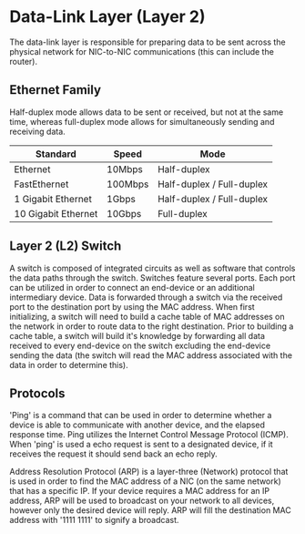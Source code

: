 # Data-Link Layer (Layer 2)

The data-link layer is responsible for preparing data to be sent across the physical network for NIC-to-NIC communications (this can include the router).

## Ethernet Family

Half-duplex mode allows data to be sent or received, but not at the same time, whereas full-duplex mode allows for simultaneously sending and receiving data.

| Standard            | Speed   | Mode                      |
|---------------------|---------|---------------------------|
| Ethernet            | 10Mbps  | Half-duplex               |
| FastEthernet        | 100Mbps | Half-duplex / Full-duplex |
| 1 Gigabit Ethernet  | 1Gbps   | Half-duplex / Full-duplex |
| 10 Gigabit Ethernet | 10Gbps  | Full-duplex               |

## Layer 2 (L2) Switch

A switch is composed of integrated circuits as well as software that controls the data paths through the switch. Switches feature several ports. Each port can be utilized in order to connect an end-device or an additional intermediary device. Data is forwarded through a switch via the received port to the destination port by using the MAC address. When first initializing, a switch will need to build a cache table of MAC addresses on the network in order to route data to the right destination. Prior to building a cache table, a switch will build it's knowledge by forwarding all data received to every end-device on the switch excluding the end-device sending the data (the switch will read the MAC address associated with the data in order to determine this).

## Protocols

'Ping' is a command that can be used in order to determine whether a device is able to communicate with another device, and the elapsed response time. Ping utilizes the Internet Control Message Protocol (ICMP). When 'ping' is used a echo request is sent to a designated device, if it receives the request it should send back an echo reply.

Address Resolution Protocol (ARP) is a layer-three (Network) protocol that is used in order to find the MAC address of a NIC (on the same network) that has a specific IP. If your device requires a MAC address for an IP address, ARP will be used to broadcast on your network to all devices, however only the desired device will reply. ARP will fill the destination MAC address with '1111 1111' to signify a broadcast.
